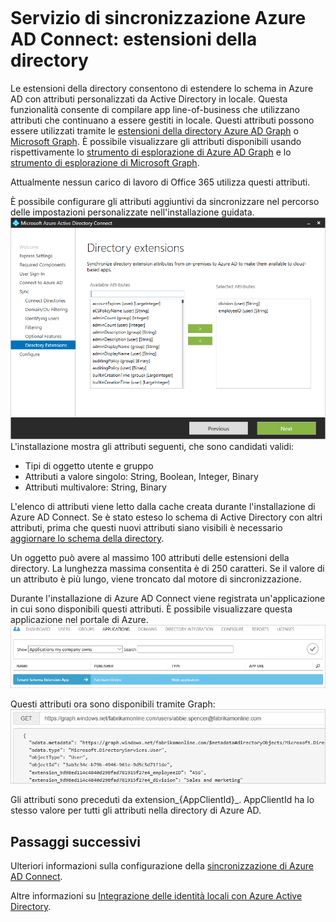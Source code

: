 <properties
   pageTitle="Servizio di sincronizzazione Azure AD Connect: estensioni della directory | Microsoft Azure"
   description="Questo argomento illustra la funzionalità relativa alle estensioni della directory in Azure AD Connect."
   services="active-directory"
   documentationCenter=""
   authors="AndKjell"
   manager="femila"
   editor=""/>  

<tags
   ms.service="active-directory"
   ms.devlang="na"
   ms.topic="article"
   ms.tgt_pltfrm="na"
   ms.workload="identity"
   ms.date="08/19/2016"
   ms.author="andkjell"/>  

# Servizio di sincronizzazione Azure AD Connect: estensioni della directory
Le estensioni della directory consentono di estendere lo schema in Azure AD con attributi personalizzati da Active Directory in locale. Questa funzionalità consente di compilare app line-of-business che utilizzano attributi che continuano a essere gestiti in locale. Questi attributi possono essere utilizzati tramite le [estensioni della directory Azure AD Graph](https://msdn.microsoft.com/Library/Azure/Ad/Graph/howto/azure-ad-graph-api-directory-schema-extensions) o [Microsoft Graph](https://graph.microsoft.io/). È possibile visualizzare gli attributi disponibili usando rispettivamente lo [strumento di esplorazione di Azure AD Graph](https://graphexplorer.cloudapp.net) e lo [strumento di esplorazione di Microsoft Graph](https://graphexplorer2.azurewebsites.net/).

Attualmente nessun carico di lavoro di Office 365 utilizza questi attributi.

È possibile configurare gli attributi aggiuntivi da sincronizzare nel percorso delle impostazioni personalizzate nell'installazione guidata. ![Procedura guidata per l'estensione dello schema](./media/active-directory-aadconnectsync-feature-directory-extensions/extension2.png) L'installazione mostra gli attributi seguenti, che sono candidati validi:

- Tipi di oggetto utente e gruppo
- Attributi a valore singolo: String, Boolean, Integer, Binary
- Attributi multivalore: String, Binary

L'elenco di attributi viene letto dalla cache creata durante l'installazione di Azure AD Connect. Se è stato esteso lo schema di Active Directory con altri attributi, prima che questi nuovi attributi siano visibili è necessario [aggiornare lo schema della directory](active-directory-aadconnectsync-installation-wizard.md#refresh-directory-schema).

Un oggetto può avere al massimo 100 attributi delle estensioni della directory. La lunghezza massima consentita è di 250 caratteri. Se il valore di un attributo è più lungo, viene troncato dal motore di sincronizzazione.

Durante l'installazione di Azure AD Connect viene registrata un'applicazione in cui sono disponibili questi attributi. È possibile visualizzare questa applicazione nel portale di Azure. ![App estensione dello schema](./media/active-directory-aadconnectsync-feature-directory-extensions/extension3.png)

Questi attributi ora sono disponibili tramite Graph: ![Grafico](./media/active-directory-aadconnectsync-feature-directory-extensions/extension4.png)

Gli attributi sono preceduti da extension\_{AppClientId}\_. AppClientId ha lo stesso valore per tutti gli attributi nella directory di Azure AD.

## Passaggi successivi
Ulteriori informazioni sulla configurazione della [sincronizzazione di Azure AD Connect](active-directory-aadconnectsync-whatis.md).

Altre informazioni su [Integrazione delle identità locali con Azure Active Directory](active-directory-aadconnect.md).

<!---HONumber=AcomDC_0928_2016-->